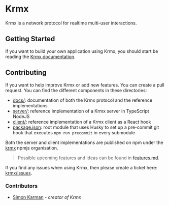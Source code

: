# Krmx
Krmx is a network protocol for realtime multi-user interactions.

## Getting Started
If you want to build your own application using Krmx, you should start be reading the [Krmx documentation](https://simonkarman.github.io/krmx).

## Contributing
If you want to help improve Krmx or add new features. You can create a pull request. You can find the different components in these directories:

- [docs/](./docs): documentation of both the Krmx protocol and the reference implementations
- [server/](./server): reference implementation of a Krmx server in TypeScript NodeJS
- [client/](./client): reference implementation of a Krmx client as a React hook
- [package.json](./package.json): root module that uses Husky to set up a pre-commit git hook that executes `npm run precommit` in every submodule

Both the server and client implementations are published on npm under the [krmx](https://www.npmjs.com/org/krmx) npmjs organisation.

> Possible upcoming features and ideas can be found in [features.md](./features.md).

If you find any issues when using Krmx, then please create a ticket here: [krmx/issues](https://github.com/simonkarman/krmx/issues).

### Contributors
- [Simon Karman](https://www.simonkarman.nl) - *creator of Krmx*
